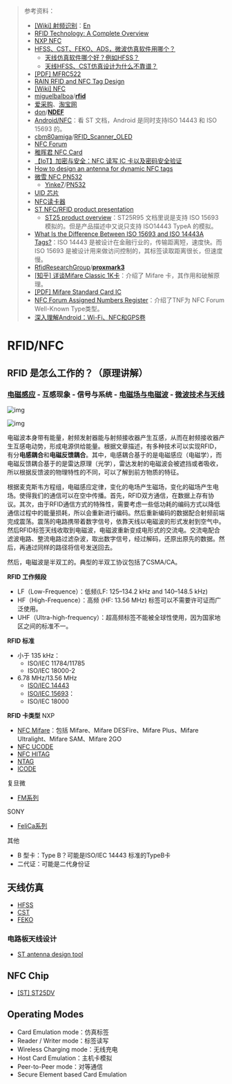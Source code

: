> 参考资料：
>
> - [[Wiki] 射频识别](https://zh.wikipedia.org/wiki/%E5%B0%84%E9%A2%91%E8%AF%86%E5%88%AB)：[En](https://en.wikipedia.org/wiki/Radio-frequency_identification)
> - [RFID Technology: A Complete Overview](https://www.electronicsforu.com/technology-trends/rfid-technology-complete-overview)
> - [NXP NFC](https://www.nxp.com.cn/products/rfid-nfc:RFID-NFC)
> - [HFSS、CST、FEKO、ADS，微波仿真软件用哪个？](https://www.bilibili.com/read/cv11820471)
>   - [天线仿真软件哪个好？例如HFSS？](https://www.zhihu.com/question/29506002)
>   - [天线HFSS、CST仿真设计为什么不靠谱？](http://www.360doc.com/content/19/1117/18/36367108_873757028.shtml)
> - [[PDF] MFRC522](https://www.nxp.com.cn/docs/en/data-sheet/MFRC522.pdf)
> - [RAIN RFID and NFC Tag Design](https://voyantic.com/rfid-tag-design/)
> - [[Wiki] NFC](https://en.wikipedia.org/wiki/Near-field_communication)
> - [miguelbalboa](https://github.com/miguelbalboa)/**[rfid](https://github.com/miguelbalboa/rfid)**
> - [爱采购](https://b2b.baidu.com/s?q=MFRC522&from=search&fid=67174400%2C1651636003010&pi=b2b.s.search...273966187815426)、[淘宝网](https://item.taobao.com/item.htm?spm=a230r.1.14.219.40f637a7fru8m4&id=658178661866&ns=1&abbucket=14#detail)
> - [don](https://github.com/don)/[**NDEF**](https://github.com/don/NDEF)
> - [Android/NFC](https://developer.android.com/guide/topics/connectivity/nfc)：看 ST 文档，Android 是同时支持ISO 14443 和 ISO 15693 的。
> - [cbm80amiga](https://github.com/cbm80amiga)/[RFID_Scanner_OLED](https://github.com/cbm80amiga/RFID_Scanner_OLED)
> - [NFC Forum](http://www.nfc-forum.org/)
> - [稚晖君 NFC Card](https://github.com/peng-zhihui/L-ink_Card)
> - [【IoT】加密与安全：NFC 读写 IC 卡以及密码安全验证](https://blog.51cto.com/u_15284384/3050927)
> - [How to design an antenna for dynamic NFC tags](https://www.st.com/resource/en/application_note/cd00232630-how-to-design-an-antenna-for-dynamic-nfc-tags-stmicroelectronics.pdf)
> - [微雪 NFC PN532](https://item.jd.com/65256486831.html)
>   - [Yinke7](https://github.com/Yinke7)/[PN532](https://github.com/Yinke7/PN532)
> - [UID 芯片](https://item.taobao.com/item.htm?spm=a230r.1.14.46.bd1f3907pObgDv&id=612544062808&ns=1&abbucket=11#detail)
> - [NFC读卡器](https://www.nxp.com.cn/products/rfid-nfc/nfc-hf/nfc-readers:NFC-READER)
> - [ST NFC/RFID product presentation](https://www.st.com/content/ccc/resource/sales_and_marketing/presentation/product_presentation/group1/a9/5d/77/96/be/9a/48/7e/ST25_NFC_RFID_product_overview/files/ST25_product_overview.pdf/jcr:content/translations/en.ST25_product_overview.pdf)
>   - [ST25 product overview](https://www.st.com/content/ccc/resource/sales_and_marketing/presentation/product_presentation/group0/fd/7f/ea/d5/2b/b2/4b/d6/ST25R95_product_presentation_jan2019/files/ST25R95product_presentation-Jan2019.pdf/jcr:content/translations/en.ST25R95product_presentation-Jan2019.pdf)：ST25R95 文档里说是支持 ISO 15693 模拟的。但是产品描述中又说只支持 ISO14443 TypeA 的模拟。
> - [What Is the Difference Between ISO 15693 and ISO 14443A Tags?](https://www.rfidjournal.com/question/what-is-the-difference-between-iso-15693-and-iso-14443a-tags)：ISO 14443 是被设计在金融行业的，传输距离短，速度快。而 ISO 15693 是被设计用来做访问控制的，其标签读取距离很长，但速度慢。
> - [RfidResearchGroup](https://github.com/RfidResearchGroup)/**[proxmark3](https://github.com/RfidResearchGroup/proxmark3)**
> - [[知乎] 详谈Mifare Classic 1K卡](https://zhuanlan.zhihu.com/p/67532665)：介绍了 Mifare 卡，其作用和破解原理。
> - [[PDF] Mifare Standard Card IC](https://d1.amobbs.com/bbs_upload782111/files_45/ourdev_672290CL1VWC.pdf)
> - [NFC Forum Assigned Numbers Register](https://sunflaur.tistory.com/m/305?category=538738)：介绍了TNF为 NFC Forum Well-Known Type类型。
> - [深入理解Android：Wi-Fi、NFC和GPS卷](https://static.kancloud.cn/alex_wsc/android-wifi-nfc-gps/)

# RFID/NFC

## RFID 是怎么工作的？（原理讲解）

### [电磁感应](https://zh.wikipedia.org/wiki/%E7%94%B5%E7%A3%81%E6%84%9F%E5%BA%94) - 互感现象 - 信号与系统 - [电磁场与电磁波]([电磁场与电磁波](https://www.icourse163.org/course/NJTU-1002535019?tid=1465164447)) - [微波技术与天线](https://www.icourse163.org/learn/XDU-1206399806?tid=1466861470#/learn/announce)

![img](../../../../../../../Changes729_image/raw/main/ln/README/2022-04-24-153333_1293x440_scrot.png)

![img](../../../../../../../Changes729_image/raw/main/ln/README/Induction_experiment.png)

电磁波本身带有能量，射频发射器能与射频接收器产生互感，从而在射频接收器产生互感电动势，形成电源供给能量。根据文章描述，有多种技术可以实现RFID，有分**电感耦合**和**电磁反馈耦合**。其中，电感耦合基于的是电磁感应（电磁学），而电磁反馈耦合基于的是雷达原理（光学），雷达发射的电磁波会被遮挡或者吸收，所以根据反馈波的物理特性的不同，可以了解到前方物质的特征。

根据麦克斯韦方程组，电磁感应定律，变化的电场产生磁场，变化的磁场产生电场。使得我们的通信可以在空中传播。首先，RFID双方通信，在数据上存有协议。其次，由于RFID通信方式的特殊性，需要考虑一些低功耗的编码方式以降低通信过程中的能量损耗，所以会重新进行编码。然后重新编码的数据配合射频前端完成震荡。震荡的电路携带着数字信号，依靠天线以电磁波的形式发射到空气中。然后RFID标签天线收取到电磁波，电磁波重新变成电形式的交流电。交流电配合滤波电路、整流电路过滤杂波，取出数字信号，经过解码，还原出原先的数据。然后，再通过同样的路径将信号发送回去。

然后，电磁波是半双工的。典型的半双工协议包括了CSMA/CA。

**RFID 工作频段**

- LF（Low-Frequence）：低频(LF: 125–134.2 kHz and 140–148.5 kHz)
- HF（High-Frequence）：高频 (HF: 13.56 MHz) 标签可以不需要许可证而广泛使用。
- UHF（Ultra-high-frequency）：超高频标签不能被全球性使用，因为国家地区之间的标准不一。


**RFID 标准**
- 小于 135 kHz：
  - ISO/IEC 11784/11785
  - ISO/IEC 18000-2
- 6.78 MHz/13.56 MHz
  - [ISO/IEC 14443](https://www.iso.org/search.html?q=ISO%2FIEC%2014443&hPP=10&idx=all_en&p=0&hFR%5Bcategory%5D%5B0%5D=standard)
  - [ISO/IEC 15693](https://en.wikipedia.org/wiki/ISO/IEC_15693)：
  - ISO/IEC 18000

**RFID 卡类型**
NXP
- [NFC Mifare](https://www.nxp.com.cn/products/rfid-nfc/mifare-hf:MC_53422)：包括 Mifare、Mifare DESFire、Mifare Plus、Mifare Ultralight、Mifare SAM、Mifare 2GO
- [NFC UCODE](https://www.nxp.com.cn/products/rfid-nfc/ucode-rain-rfid-uhf:MC_50483)
- [NFC HITAG](https://www.nxp.com.cn/products/rfid-nfc/hitag-lf:MC_42027)
- [NTAG](https://www.nxp.com.cn/products/rfid-nfc/nfc-hf/ntag-for-tags-labels:NTAG-TAGS-AND-LABELS)
- [ICODE](https://www.nxp.com.cn/products/rfid-nfc/nfc-hf/icode:MC_42024)

复旦微

- [FM系列](http://fmsh.com/7e67a741-a1ed-718d-15e3-83bdb6ecf4fa/)

SONY

- [FeliCa系列](https://www.sony.net/Products/felica/)

其他

- B 型卡：Type B？可能是ISO/IEC 14443 标准的TypeB卡
- 二代证：可能是二代身份证



## 天线仿真

- [HFSS](https://www.ansys.com/products/electronics/ansys-hfss)
- [CST](https://www.3ds.com/zh//)
- [FEKO](https://www.altair.com/)

### 电路板天线设计

- [ST antenna design tool](https://www.st.com/content/st_com/zh/support/resources/edesign.html)

## NFC Chip

- [[ST] ST25DV](https://pdf1.alldatasheet.com/datasheet-pdf/view/1009237/STMICROELECTRONICS/ST25DV.html)



## Operating Modes

- Card Emulation mode：仿真标签
- Reader / Writer mode：标签读写
- Wireless Charging mode：无线充电
- Host Card Emulation：主机卡模拟
- Peer-to-Peer mode：对等通信
- Secure Element based Card Emulation